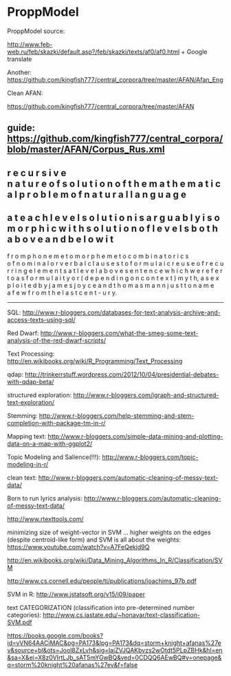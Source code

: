 ProppModel
==========

ProppModel source: 

http://www.feb-web.ru/feb/skazki/default.asp?/feb/skazki/texts/af0/af0.html + Google translate

Another: https://github.com/kingfish777/central_corpora/tree/master/AFAN/Afan_Eng


Clean AFAN: 

https://github.com/kingfish777/central_corpora/tree/master/AFAN

guide: https://github.com/kingfish777/central_corpora/blob/master/AFAN/Corpus_Rus.xml
--------------------

r e c u r s i v e  
n a t u r e 
o f 
s o l u t i o n 
o f
t h e
m a t h e m a t i c a l
p r o b l e m 
o f
n a t u r a l 
l a n g u a g e
----
a t 
e a c h 
l e v e l
s o l u t i o n
i s 
a r g u a b l y 
i s o m o r p h i c
w i t h 
s o l u t i o n 
o f 
l e v e l s 
b o t h
a b o v e 
a n d
b e l o w
i t
---
f r o m 
p h o n e m e
t o 
m o r p h e m e
t o 
c o m b i n a t o r i c s  
o f 
n o m i n a l
o r 
v e r b a l
c l a u s e s
t o 
f o r m u l a i c
r e u s e 
o f 
r e c u r r i n g
e l e m e n t s
a t 
l e v e l 
a b o v e 
s e n t e n c e
w h i c h
w e 
r e f e r 
t o 
a s 
f o r m u l a i t y
o r 
( d e p e n d i n g 
  o n 
  c o n t e x t )
m y t h,
a s 
e x p l o i t e d  b y 
j a m e s   j o y c e 
a n d   t h o m a s   m a n n 
j u s t   t o   n a  m e  
a   f e w
f r o m   t h e   l a s t
c e n t -
u r y.

------------------------------


SQL:
http://www.r-bloggers.com/databases-for-text-analysis-archive-and-access-texts-using-sql/

Red Dwarf:
http://www.r-bloggers.com/what-the-smeg-some-text-analysis-of-the-red-dwarf-scripts/

Text Processing: 
http://en.wikibooks.org/wiki/R_Programming/Text_Processing

qdap:
http://trinkerrstuff.wordpress.com/2012/10/04/presidential-debates-with-qdap-beta/

structured exploration:
http://www.r-bloggers.com/igraph-and-structured-text-exploration/

Stemming:
http://www.r-bloggers.com/help-stemming-and-stem-completion-with-package-tm-in-r/

Mapping text:
http://www.r-bloggers.com/simple-data-mining-and-plotting-data-on-a-map-with-ggplot2/

Topic Modeling and Salience(!!!): 
http://www.r-bloggers.com/topic-modeling-in-r/

clean text: 
http://www.r-bloggers.com/automatic-cleaning-of-messy-text-data/

Born to run lyrics analysis: 
http://www.r-bloggers.com/automatic-cleaning-of-messy-text-data/


http://www.rtexttools.com/

minimizing size of weight-vector in SVM ... higher weights on the edges (despite centroid-like form) and SVM is all about the weights: 
https://www.youtube.com/watch?v=A7FeQekjd9Q

http://en.wikibooks.org/wiki/Data_Mining_Algorithms_In_R/Classification/SVM

http://www.cs.cornell.edu/people/tj/publications/joachims_97b.pdf

SVM in R: 
http://www.jstatsoft.org/v15/i09/paper

text CATEGORIZATION (classification into pre-determined number categories):
http://www.cs.iastate.edu/~honavar/text-classification-SVM.pdf


https://books.google.com/books?id=yVN64AACjMAC&pg=PA173&lpg=PA173&dq=storm+knight+afanas%27ev&source=bl&ots=Jool8ZxLvh&sig=lajZVJQAKbvzs2wOtdt5PLpZBHk&hl=en&sa=X&ei=X8z0VIrtLJb_sAT5mYGwBQ&ved=0CDQQ6AEwBQ#v=onepage&q=storm%20knight%20afanas%27ev&f=false

